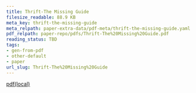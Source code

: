 ```yaml
---
title: Thrift-The Missing Guide
filesize_readable: 88.9 KB
meta_key: thrift-the-missing-guide
meta_relpath: paper-extra-data/pdf-meta/thrift-the-missing-guide.yaml
pdf_relpath: paper-repo/pdfs/Thrift-The%20Missing%20Guide.pdf
reading_status: TBD
tags:
- gen-from-pdf
- other-default
- paper
url_slug: Thrift-The%20Missing%20Guide
---
```


[pdf(local)](../../paper-repo/pdfs/Thrift-The%20Missing%20Guide.pdf)
